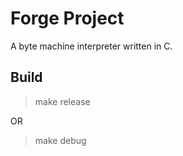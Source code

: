 # Forge Project

A byte machine interpreter written in C.

## Build

> make release

OR

> make debug
